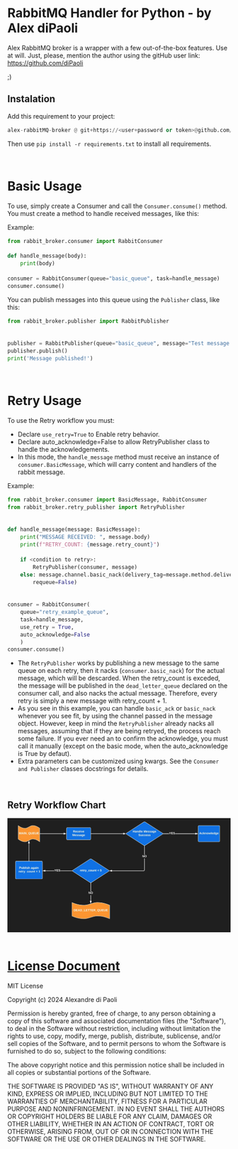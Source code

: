 <html>
<h1>RabbitMQ Handler for Python - by Alex diPaoli</h1>

<p>
Alex RabbitMQ broker is a wrapper with a few out-of-the-box features. Use at will. Just, please, mention the author using the gitHub user link: <a href="https://github.com/diPaoli">https://github.com/diPaoli</a>

;)
</p>

<h2>Instalation</h2>
<p>
Add this requirement to your project: </p>
<p>

```python
alex-rabbitMQ-broker @ git+https://<user+password or token>@github.com/<your_organization>/alex-rabbitMQ-broker.git
```
</p>
<p>
Then use <code>pip install -r requirements.txt</code> to install all requirements.
</p>


<br>
<h1>Basic Usage</h1>
<p>
To use, simply create a Consumer and call the <code>Consumer.consume()</code> method.
You must create a method to handle received messages, like this:
</p>
<p>
Example:

```python
from rabbit_broker.consumer import RabbitConsumer

def handle_message(body):
    print(body)

consumer = RabbitConsumer(queue="basic_queue", task=handle_message)
consumer.consume()
```

You can publish messages into this queue using the <code>Publisher</code> class, like this:
```python
from rabbit_broker.publisher import RabbitPublisher


publisher = RabbitPublisher(queue="basic_queue", message="Test message using Erik!")
publisher.publish()
print('Message published!')
```
</p>


<br>
<h1>Retry Usage</h1>
<p>
To use the Retry workflow you must:</p>
<p>
<ul>
<li>Declare <code>use_retry=True</code> to Enable retry behavior.</li>
<li>Declare auto_acknowledge=False to allow RetryPublisher class to handle the acknowledgements.</li>
<li>In this mode, the <code>handle_message</code> method must receive an instance of <code>consumer.BasicMessage</code>, which will carry content and handlers of the rabbit message.</li>
</ul>
</p>


<p>
Example:


```python
from rabbit_broker.consumer import BasicMessage, RabbitConsumer
from rabbit_broker.retry_publisher import RetryPublisher


def handle_message(message: BasicMessage):
    print("MESSAGE RECEIVED: ", message.body)
    print(f"RETRY_COUNT: {message.retry_count}")

    if <condition to retry>:
        RetryPublisher(consumer, message)
    else: message.channel.basic_nack(delivery_tag=message.method.delivery_tag,
        requeue=False)


consumer = RabbitConsumer(
    queue="retry_example_queue",
    task=handle_message,
    use_retry = True,
    auto_acknowledge=False
    )
consumer.consume()
```
</p>
<p>
<ul>
<li>
The <code>RetryPublisher</code> works by publishing a new message to the same queue on each retry, then it nacks (<code>consumer.basic_nack</code>) for the actual message, which will be descarded. When the retry_count is exceded, the message will be published in the <code>dead_letter_queue</code> declared on the consumer call, and also nacks the actual message. Therefore, every retry is simply a new message with retry_count + 1.
</li>
<li>
As you see in this example, you can handle <code>basic_ack</code> or <code>basic_nack </code> whenever you see fit, by using the channel passed in the message object. However, keep in mind the <code>RetryPublisher</code> already nacks all messages, assuming that if they are being retryed, the process reach some failure. If you ever need an to confirm the acknowledge, you must call it manually (except on the basic mode, when the auto_acknowledge is True by defaut).
</li>
<li>Extra parameters can be customized using kwargs. See the <code>Consumer and Publisher</code> classes docstrings for details.
</ul>
</p>
<br>
<h2>Retry Workflow Chart</h2>
<img src="fluxo_retry.jpeg"></img>

<br>
<br>

<h1><a href='https://raw.githubusercontent.com/diPaoli/alex-rabbitMQ-broker/master/LICENSE'>License Document</a>
</h1>

<p>MIT License

Copyright (c) 2024 Alexandre di Paoli

Permission is hereby granted, free of charge, to any person obtaining a copy
of this software and associated documentation files (the "Software"), to deal
in the Software without restriction, including without limitation the rights
to use, copy, modify, merge, publish, distribute, sublicense, and/or sell
copies of the Software, and to permit persons to whom the Software is
furnished to do so, subject to the following conditions:

The above copyright notice and this permission notice shall be included in all
copies or substantial portions of the Software.

THE SOFTWARE IS PROVIDED "AS IS", WITHOUT WARRANTY OF ANY KIND, EXPRESS OR
IMPLIED, INCLUDING BUT NOT LIMITED TO THE WARRANTIES OF MERCHANTABILITY,
FITNESS FOR A PARTICULAR PURPOSE AND NONINFRINGEMENT. IN NO EVENT SHALL THE
AUTHORS OR COPYRIGHT HOLDERS BE LIABLE FOR ANY CLAIM, DAMAGES OR OTHER
LIABILITY, WHETHER IN AN ACTION OF CONTRACT, TORT OR OTHERWISE, ARISING FROM,
OUT OF OR IN CONNECTION WITH THE SOFTWARE OR THE USE OR OTHER DEALINGS IN THE
SOFTWARE.
</p>
</html>